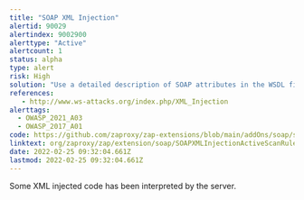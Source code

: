 ```yaml
---
title: "SOAP XML Injection"
alertid: 90029
alertindex: 9002900
alerttype: "Active"
alertcount: 1
status: alpha
type: alert
risk: High
solution: "Use a detailed description of SOAP attributes in the WSDL file."
references:
   - http://www.ws-attacks.org/index.php/XML_Injection
alerttags: 
  - OWASP_2021_A03
  - OWASP_2017_A01
code: https://github.com/zaproxy/zap-extensions/blob/main/addOns/soap/src/main/java/org/zaproxy/zap/extension/soap/SOAPXMLInjectionActiveScanRule.java
linktext: org/zaproxy/zap/extension/soap/SOAPXMLInjectionActiveScanRule.java
date: 2022-02-25 09:32:04.661Z
lastmod: 2022-02-25 09:32:04.661Z
---
```

Some XML injected code has been interpreted by the server.
